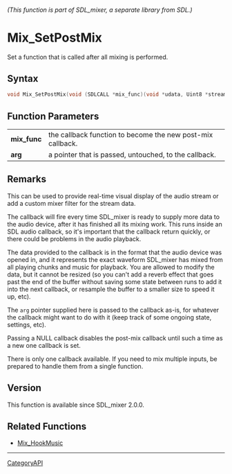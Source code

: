 ###### (This function is part of SDL_mixer, a separate library from SDL.)
# Mix_SetPostMix

Set a function that is called after all mixing is performed.

## Syntax

```c
void Mix_SetPostMix(void (SDLCALL *mix_func)(void *udata, Uint8 *stream, int len), void *arg);

```

## Function Parameters

|                  |                                                            |
| ---------------- | ---------------------------------------------------------- |
| **mix_func**     | the callback function to become the new post-mix callback. |
| **arg**          | a pointer that is passed, untouched, to the callback.      |

## Remarks

This can be used to provide real-time visual display of the audio stream or
add a custom mixer filter for the stream data.

The callback will fire every time SDL_mixer is ready to supply more data to
the audio device, after it has finished all its mixing work. This runs
inside an SDL audio callback, so it's important that the callback return
quickly, or there could be problems in the audio playback.

The data provided to the callback is in the format that the audio device
was opened in, and it represents the exact waveform SDL_mixer has mixed
from all playing chunks and music for playback. You are allowed to modify
the data, but it cannot be resized (so you can't add a reverb effect that
goes past the end of the buffer without saving some state between runs to
add it into the next callback, or resample the buffer to a smaller size to
speed it up, etc).

The `arg` pointer supplied here is passed to the callback as-is, for
whatever the callback might want to do with it (keep track of some ongoing
state, settings, etc).

Passing a NULL callback disables the post-mix callback until such a time as
a new one callback is set.

There is only one callback available. If you need to mix multiple inputs,
be prepared to handle them from a single function.

## Version

This function is available since SDL_mixer 2.0.0.

## Related Functions

* [Mix_HookMusic](Mix_HookMusic.md)

----
[CategoryAPI](CategoryAPI.md)
